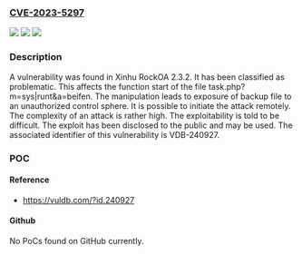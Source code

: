 ### [CVE-2023-5297](https://cve.mitre.org/cgi-bin/cvename.cgi?name=CVE-2023-5297)
![](https://img.shields.io/static/v1?label=Product&message=RockOA&color=blue)
![](https://img.shields.io/static/v1?label=Version&message=%3D%202.3.2%20&color=brighgreen)
![](https://img.shields.io/static/v1?label=Vulnerability&message=CWE-530%20Exposure%20of%20Backup%20File%20to%20an%20Unauthorized%20Control%20Sphere&color=brighgreen)

### Description

A vulnerability was found in Xinhu RockOA 2.3.2. It has been classified as problematic. This affects the function start of the file task.php?m=sys|runt&a=beifen. The manipulation leads to exposure of backup file to an unauthorized control sphere. It is possible to initiate the attack remotely. The complexity of an attack is rather high. The exploitability is told to be difficult. The exploit has been disclosed to the public and may be used. The associated identifier of this vulnerability is VDB-240927.

### POC

#### Reference
- https://vuldb.com/?id.240927

#### Github
No PoCs found on GitHub currently.

